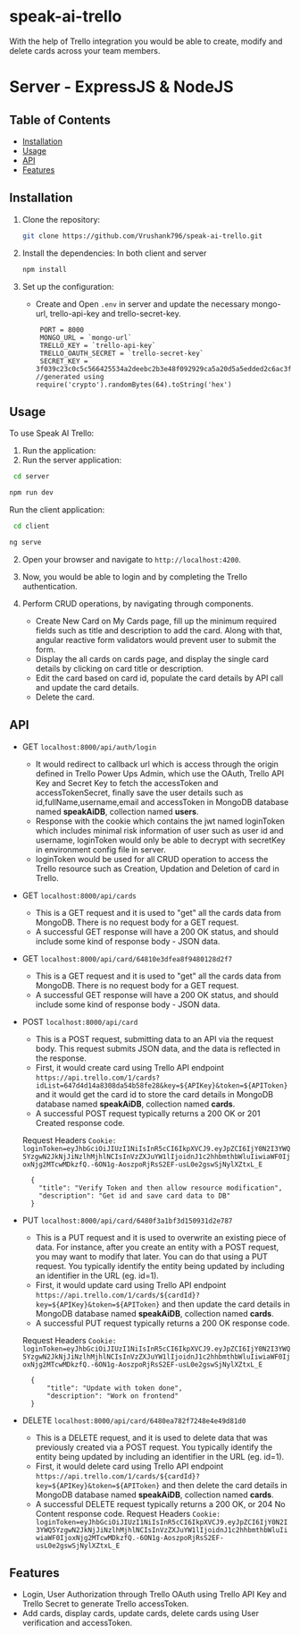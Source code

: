 # speak-ai-trello
With the help of Trello integration you would be able to create, modify and delete cards across your team members.

# Server - ExpressJS & NodeJS

## Table of Contents

- [Installation](#installation)
- [Usage](#usage)
- [API](#api)
- [Features](#features)

## Installation

1. Clone the repository:

   ```bash
   git clone https://github.com/Vrushank796/speak-ai-trello.git
   
2. Install the dependencies:
  In both client and server

   ```bash
   npm install
   ```

3. Set up the configuration:

   - Create and Open `.env` in server and update the necessary mongo-url, trello-api-key and trello-secret-key.
     ```
      PORT = 8000
      MONGO_URL = `mongo-url`
      TRELLO_KEY = `trello-api-key`
      TRELLO_OAUTH_SECRET = `trello-secret-key`
      SECRET_KEY = 3f039c23c0c5c566425534a2deebc2b3e48f092929ca5a20d5a5edded2c6ac3fvvv //generated using require('crypto').randomBytes(64).toString('hex')
     ```

## Usage

To use Speak AI Trello:

1. Run the application:
2. Run the server application:
  ```bash
   cd server
  ```

   ```bash
   npm run dev
   ```
  Run the client application:
  ```bash
   cd client
  ```

   ```bash
   ng serve
   ```

2. Open your browser and navigate to `http://localhost:4200`.

3. Now, you would be able to login and by completing the Trello authentication.

5. Perform CRUD operations, by navigating through components.
   
   - Create New Card on My Cards page, fill up the minimum required fields such as title and description to add the card. Along with that, angular reactive form validators would prevent user to submit the form.
   - Display the all cards on cards page, and display the single card details by clicking on card title or description. 
   - Edit the card based on card id, populate the card details by API call and update the card details.
   - Delete the card.

## API
  - GET ```localhost:8000/api/auth/login```
    - It would redirect to callback url which is access through the origin defined in Trello Power Ups Admin, which use the OAuth, Trello API Key and Secret Key to fetch the accessToken and accessTokenSecret, finally save the user details such as   id,fullName,username,email and accessToken in MongoDB database named **speakAiDB**, collection named **users**.
    - Response with the cookie which contains the jwt named loginToken which includes minimal risk information of user such as user id and username, loginToken would only be able to decrypt with secretKey in environment config file in server.
    - loginToken would be used for all CRUD operation to access the Trello resource such as Creation, Updation and Deletion of card in Trello.
  - GET ``` localhost:8000/api/cards ```
    - This is a GET request and it is used to "get" all the cards data from MongoDB. There is no request body for a GET request.
    - A successful GET response will have a 200 OK status, and should include some kind of response body - JSON data.
  - GET ```localhost:8000/api/card/64810e3dfea8f9480128d2f7```
    - This is a GET request and it is used to "get" all the cards data from MongoDB. There is no request body for a GET request.
    - A successful GET response will have a 200 OK status, and should include some kind of response body - JSON data.
  - POST ```localhost:8000/api/card```
    - This is a POST request, submitting data to an API via the request body. This request submits JSON data, and the data is reflected in the response. 
    - First, it would create card using Trello API endpoint ```https://api.trello.com/1/cards?idList=647d4d14a8308da54b58fe28&key=${APIKey}&token=${APIToken}``` and it would get the card id to store the card details in MongoDB database named **speakAiDB**, collection named **cards**.
    - A successful POST request typically returns a 200 OK or 201 Created response code.
    
    Request Headers
    ```Cookie: loginToken=eyJhbGciOiJIUzI1NiIsInR5cCI6IkpXVCJ9.eyJpZCI6IjY0N2I3YWQ5YzgwN2JkNjJiNzlhMjhlNCIsInVzZXJuYW1lIjoidnJ1c2hhbmthbWluIiwiaWF0IjoxNjg2MTcwMDkzfQ.-6ON1g-AoszpoRjRsS2EF-usL0e2gswSjNylXZtxL_E```
    
    ```
      {
        "title": "Verify Token and then allow resource modification", 
        "description": "Get id and save card data to DB"
      }
    ```
   - PUT ```localhost:8000/api/card/6480f3a1bf3d150931d2e787```
     - This is a PUT request and it is used to overwrite an existing piece of data. For instance, after you create an entity with a POST request, you may want to modify that later. You can do that using a PUT request. You typically identify the entity being updated by including an identifier in the URL (eg. id=1).
     - First, it would update card using Trello API endpoint ```https://api.trello.com/1/cards/${cardId}?key=${APIKey}&token=${APIToken}``` and then update the card details in MongoDB database named **speakAiDB**, collection named **cards**.
     - A successful PUT request typically returns a 200 OK response code.
     
     Request Headers
    ```Cookie: loginToken=eyJhbGciOiJIUzI1NiIsInR5cCI6IkpXVCJ9.eyJpZCI6IjY0N2I3YWQ5YzgwN2JkNjJiNzlhMjhlNCIsInVzZXJuYW1lIjoidnJ1c2hhbmthbWluIiwiaWF0IjoxNjg2MTcwMDkzfQ.-6ON1g-AoszpoRjRsS2EF-usL0e2gswSjNylXZtxL_E```
    
       ```
         {
             "title": "Update with token done", 
             "description": "Work on frontend"
         }
       ```
    
   - DELETE ```localhost:8000/api/card/6480ea782f7248e4e49d81d0```
       - This is a DELETE request, and it is used to delete data that was previously created via a POST request. You typically identify the entity being updated by including an identifier in the URL (eg. id=1).
       - First, it would delete card using Trello API endpoint ```https://api.trello.com/1/cards/${cardId}?key=${APIKey}&token=${APIToken}``` and then delete the card details in MongoDB database named **speakAiDB**, collection named **cards**.
       - A successful DELETE request typically returns a 200 OK, or 204 No Content response code.
       Request Headers
       ```Cookie: loginToken=eyJhbGciOiJIUzI1NiIsInR5cCI6IkpXVCJ9.eyJpZCI6IjY0N2I3YWQ5YzgwN2JkNjJiNzlhMjhlNCIsInVzZXJuYW1lIjoidnJ1c2hhbmthbWluIiwiaWF0IjoxNjg2MTcwMDkzfQ.-6ON1g-AoszpoRjRsS2EF-usL0e2gswSjNylXZtxL_E```
    
    
## Features

- Login, User Authorization through Trello OAuth using Trello API Key and Trello Secret to generate Trello accessToken. 
- Add cards, display cards, update cards, delete cards using User verification and accessToken.
